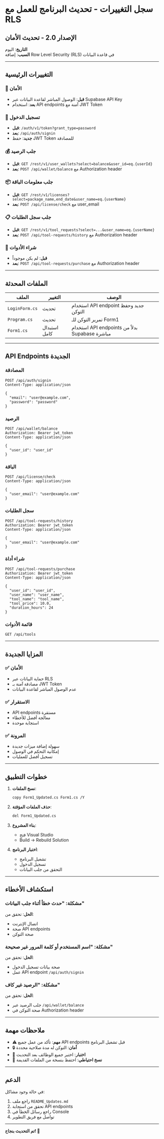 # سجل التغييرات - تحديث البرنامج للعمل مع RLS

## الإصدار 2.0 - تحديث الأمان
**التاريخ**: اليوم  
**السبب**: إضافة Row Level Security (RLS) في قاعدة البيانات

---

## التغييرات الرئيسية

### 🔐 الأمان
- **قبل**: الوصول المباشر لقاعدة البيانات عبر Supabase API Key
- **بعد**: استخدام API endpoints آمنة مع JWT Token

### 🔄 تسجيل الدخول
- **قبل**: `/auth/v1/token?grant_type=password`
- **بعد**: `/api/auth/signin`
- **جديد**: حفظ JWT Token للمصادقة

### 💰 جلب الرصيد
- **قبل**: `GET /rest/v1/user_wallets?select=balance&user_id=eq.{userId}`
- **بعد**: `POST /api/wallet/balance` مع Authorization header

### 📦 جلب معلومات الباقة
- **قبل**: `GET /rest/v1/licenses?select=package_name,end_date&user_name=eq.{userName}`
- **بعد**: `POST /api/license/check` مع user_email

### 📋 جلب سجل الطلبات
- **قبل**: `GET /rest/v1/tool_requests?select=...&user_name=eq.{userName}`
- **بعد**: `POST /api/tool-requests/history` مع Authorization header

### 🛒 شراء الأدوات
- **قبل**: لم يكن موجوداً
- **بعد**: `POST /api/tool-requests/purchase` مع Authorization header

---

## الملفات المحدثة

| الملف | التغيير | الوصف |
|-------|---------|--------|
| `LoginForm.cs` | تحديث | استخدام API endpoint جديد وحفظ التوكن |
| `Program.cs` | تحديث | تمرير التوكن للـ Form1 |
| `Form1.cs` | استبدال كامل | استخدام API endpoints بدلاً من Supabase مباشرة |

---

## API Endpoints الجديدة

### المصادقة
```http
POST /api/auth/signin
Content-Type: application/json

{
  "email": "user@example.com",
  "password": "password"
}
```

### الرصيد
```http
POST /api/wallet/balance
Authorization: Bearer jwt_token
Content-Type: application/json

{
  "user_id": "user_id"
}
```

### الباقة
```http
POST /api/license/check
Content-Type: application/json

{
  "user_email": "user@example.com"
}
```

### سجل الطلبات
```http
POST /api/tool-requests/history
Authorization: Bearer jwt_token
Content-Type: application/json

{
  "user_email": "user@example.com"
}
```

### شراء أداة
```http
POST /api/tool-requests/purchase
Authorization: Bearer jwt_token
Content-Type: application/json

{
  "user_id": "user_id",
  "user_name": "user_name",
  "tool_name": "tool_name",
  "tool_price": 10.0,
  "duration_hours": 24
}
```

### قائمة الأدوات
```http
GET /api/tools
```

---

## المزايا الجديدة

### ✅ الأمان
- حماية البيانات عبر RLS
- مصادقة آمنة بـ JWT Token
- عدم الوصول المباشر لقاعدة البيانات

### ✅ الاستقرار
- API endpoints مستقرة
- معالجة أفضل للأخطاء
- استجابة موحدة

### ✅ المرونة
- سهولة إضافة ميزات جديدة
- إمكانية التحكم في الوصول
- تسجيل أفضل للعمليات

---

## خطوات التطبيق

1. **نسخ الملفات**:
   ```bash
   copy Form1_Updated.cs Form1.cs /Y
   ```

2. **حذف الملفات المؤقتة**:
   ```bash
   del Form1_Updated.cs
   ```

3. **بناء المشروع**:
   - فتح Visual Studio
   - Build → Rebuild Solution

4. **اختبار البرنامج**:
   - تشغيل البرنامج
   - تسجيل الدخول
   - التحقق من جلب البيانات

---

## استكشاف الأخطاء

### مشكلة: "حدث خطأ أثناء جلب البيانات"
**الحل**: تحقق من:
- اتصال الإنترنت
- صحة API endpoints
- صحة التوكن

### مشكلة: "اسم المستخدم أو كلمة المرور غير صحيحة"
**الحل**: تحقق من:
- صحة بيانات تسجيل الدخول
- عمل API endpoint `/api/auth/signin`

### مشكلة: "الرصيد غير كاف"
**الحل**: تحقق من:
- جلب الرصيد عبر `/api/wallet/balance`
- صحة التوكن في Authorization header

---

## ملاحظات مهمة

- ⚠️ **مهم**: تأكد من عمل جميع API endpoints قبل تشغيل البرنامج
- 🔒 **أمان**: التوكن له مدة صلاحية محددة
- 📱 **اختبار**: اختبر جميع الوظائف بعد التحديث
- 🔄 **نسخ احتياطي**: احتفظ بنسخة من الملفات القديمة

---

## الدعم

في حالة وجود مشاكل:
1. راجع ملف `README_Updates.md`
2. تحقق من استجابة API endpoints
3. راجع رسائل الخطأ في Console
4. تواصل مع فريق التطوير

---

**تم التحديث بنجاح! 🎉**







